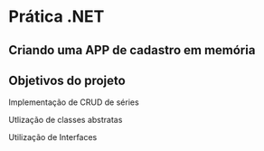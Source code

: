 # Prática .NET

## Criando uma APP de cadastro em memória

## Objetivos do projeto

Implementação de CRUD de séries 

Utlização de classes abstratas

Utilização de Interfaces 
